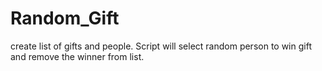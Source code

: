 # Random_Gift
create list of gifts and people. Script will select random person to win gift and remove the winner from list.
